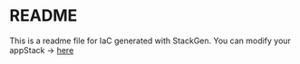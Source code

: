 # README
This is a readme file for IaC generated with StackGen.
You can modify your appStack -> [here](http://main.dev.stackgen.com/appstacks/48a85c78-fa99-40a0-a68b-3577dca9f679)

